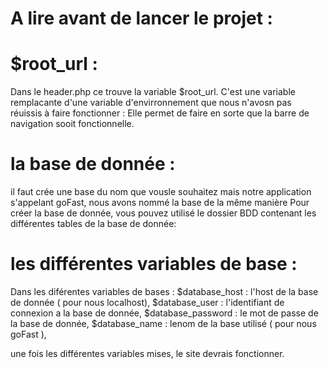 

# A lire avant de lancer le projet : 

# $root_url : 
Dans le header.php ce trouve la variable $root_url. C'est une variable remplacante d'une variable d'envirronnement que nous n'avosn pas réuissis à faire fonctionner : 
Elle permet de faire en sorte que la barre de navigation sooit fonctionnelle.

# la base de donnée : 
il faut crée une base du nom que vousle souhaitez mais notre application s'appelant goFast, nous avons nommé la base de la même manière
Pour créer la base de donnée, vous pouvez utilisé le dossier BDD contenant les différentes tables de la base de donnée:

# les différentes variables de base : 
Dans les diférentes variables de bases : 
$database_host : l'host de la base de donnée ( pour nous localhost),
$database_user : l'identifiant de connexion a la base de donnée,
$database_password : le mot de passe de la base de donnée,
$database_name : lenom de la base utilisé ( pour nous goFast ),

une fois les différentes variables mises, le site devrais fonctionner.
